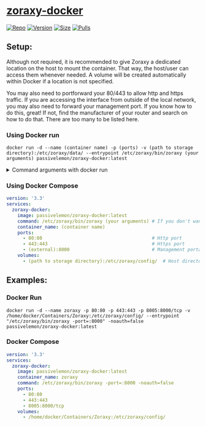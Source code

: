 # [zoraxy-docker](https://github.com/tobychui/zoraxy/) </br>

[![Repo](https://img.shields.io/badge/Docker-Repo-007EC6?labelColor-555555&color-007EC6&logo=docker&logoColor=fff&style=flat-square)](https://hub.docker.com/r/passivelemon/zoraxy-docker)
[![Version](https://img.shields.io/docker/v/passivelemon/zoraxy-docker/latest?labelColor-555555&color-007EC6&style=flat-square)](https://hub.docker.com/r/passivelemon/zoraxy-docker)
[![Size](https://img.shields.io/docker/image-size/passivelemon/zoraxy-docker/latest?sort=semver&labelColor-555555&color-007EC6&style=flat-square)](https://hub.docker.com/r/passivelemon/zoraxy-docker)
[![Pulls](https://img.shields.io/docker/pulls/passivelemon/zoraxy-docker?labelColor-555555&color-007EC6&style=flat-square)](https://hub.docker.com/r/passivelemon/zoraxy-docker)

## Setup: </br>
Although not required, it is recommended to give Zoraxy a dedicated location on the host to mount the container. That way, the host/user can access them whenever needed. A volume will be created automatically within Docker if a location is not specified. </br>

You may also need to portforward your 80/443 to allow http and https traffic. If you are accessing the interface from outside of the local network, you may also need to forward your management port. If you know how to do this, great! If not, find the manufacturer of your router and search on how to do that. There are too many to be listed here. </br>

### Using Docker run </br>
```
docker run -d --name (container name) -p (ports) -v (path to storage directory):/etc/zoraxy/data/ --entrypoint /etc/zoraxy/bin/zoraxy (your arguments) passivelemon/zoraxy-docker:latest
```
<details>
<summary>Command arguments with docker run</summary>
  
| Operator | Need | Details |
|:-|:-|:-|
| `-d` | Yes | will run the container in the background. |
| `--name (container name)` | No | Sets the name of the container to the following word. You can change this to whatever you want. |
| `-p (ports)` | Yes | Depending on how your network is setup, you may need to portforward 80, 443, and the management port. |
| `-v (path to storage directory):/etc/zoraxy/config/` | Recommend | Sets the folder that holds your files. This should be the place you just chose. By default, it will create a Docker volume for the files for persistency but they will not be accessible. |
| `--entrypoint /etc/zoraxy/bin/zoraxy (your arguments)` | No | Allows you to set the arguments to run Zoraxy with. Enter them as you would normally. By default, it is ran with `-port=:8000 -noauth=false` |
| `passivelemon/zoraxy-docker:latest` | Yes | The repository on Docker hub. By default, it is the latest version that I have published. |

</details>

### Using Docker Compose </br>
```yml
version: '3.3'
services:
  zoraxy-docker:
    image: passivelemon/zoraxy-docker:latest
    command: /etc/zoraxy/bin/zoraxy (your arguments) # If you don't want to specifiy any extra args you can remove this line entirely
    container_name: (container name)
    ports:
      - 80:80                                        # Http port
      - 443:443                                      # Https port
      - (external):8000                              # Management portal port
    volumes:
      - (path to storage directory):/etc/zoraxy/config/  # Host directory for Zoraxy file storage
```

## Examples: </br>
### Docker Run </br>
```
docker run -d --name zoraxy -p 80:80 -p 443:443 -p 8005:8000/tcp -v /home/docker/Containers/Zoraxy:/etc/zoraxy/config/ --entrypoint "/etc/zoraxy/bin/zoraxy -port=:8000" -noauth=false passivelemon/zoraxy-docker:latest
```

### Docker Compose </br>
```yml
version: '3.3'
services:
  zoraxy-docker:
    image: passivelemon/zoraxy-docker:latest
    container_name: zoraxy
    command: /etc/zoraxy/bin/zoraxy -port=:8000 -noauth=false
    ports:
      - 80:80
      - 443:443
      - 8005:8000/tcp
    volumes:
      - /home/docker/Containers/Zoraxy:/etc/zoraxy/config/
```
